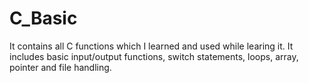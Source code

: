 # C_Basic
It contains all C functions which I learned and used while learing it. 
It includes basic input/output functions, switch statements, loops, array, pointer and file handling.

